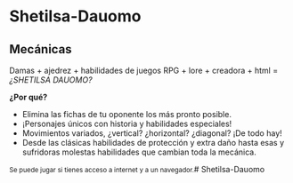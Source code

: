 # Shetilsa-Dauomo

## Mecánicas
Damas + ajedrez + habilidades de juegos RPG + lore + creadora + html =  *¿SHETILSA DAUOMO?*  

**¿Por qué?**

- Elimina las fichas de tu oponente los más pronto posible.
- ¡Personajes únicos con historia y habilidades especiales!
- Movimientos variados, ¿vertical? ¿horizontal? ¿diagonal? ¡De todo hay!
- Desde las clásicas habilidades de protección y extra daño hasta esas y sufridoras molestas habilidades que cambian toda la mecánica.

<small>Se puede jugar si tienes acceso a internet y a un navegador.</small># Shetilsa-Dauomo
